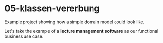 # 05-klassen-vererbung

Example project showing how a simple domain model could look like.

Let's take the example of a __lecture management software__ as our functional business use case.
